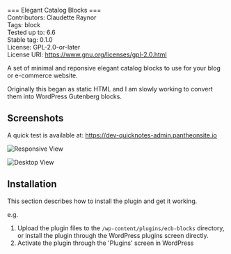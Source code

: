 === Elegant Catalog Blocks === \
Contributors:      Claudette Raynor \
Tags:              block \
Tested up to:      6.6 \
Stable tag:        0.1.0 \
License:           GPL-2.0-or-later \
License URI:       https://www.gnu.org/licenses/gpl-2.0.html 

A set of minimal and reponsive elegant catalog blocks to use for your blog or e-commerce website.

Originally this began as static HTML and I am slowly working to convert them into WordPress Gutenberg blocks.

## Screenshots 
A quick test is available at: https://dev-quicknotes-admin.pantheonsite.io

![Responsive View](https://github.com/user-attachments/assets/ff3f2861-7ad8-498f-9367-6d010bb209b2)

![Desktop View](https://github.com/user-attachments/assets/e2e3c513-8cef-4ced-84c8-9ba47f29b1aa)


## Installation ##

This section describes how to install the plugin and get it working.

e.g.

1. Upload the plugin files to the `/wp-content/plugins/ecb-blocks` directory, or install the plugin through the WordPress plugins screen directly.
1. Activate the plugin through the 'Plugins' screen in WordPress

